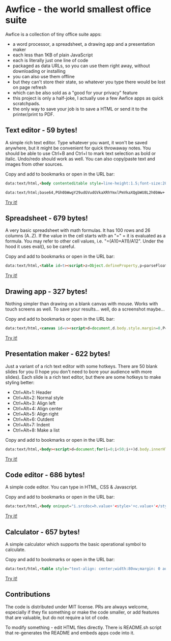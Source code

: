 # Awfice - the world smallest office suite

Awfice is a collection of tiny office suite apps:

* a word processor, a spreadsheet, a drawing app and a presentation maker
* each less than 1KB of plain JavaScript
* each is literally just one line of code
* packaged as data URLs, so you can use them right away, without downloading or installing
* you can also use them offline
* but they can't store their state, so whatever you type there would be lost on page refresh
* which can be also sold as a "good for your privacy" feature
* this project is only a half-joke, I actually use a few Awfice apps as quick scratchpads.
* the only way to save your job is to save a HTML or send it to the printer/print to PDF.

## Text editor - 59 bytes!

A simple rich text editor. Type whatever you want, it won't be saved anywhere, but it might be convenient for quick throwaway notes. You should be able to use Ctrl+B and Ctrl+I to mark text selection as bold or italic. Undo/redo should work as well. You can also copy/paste text and images from other sources.

Copy and add to bookmarks or open in the URL bar:

```html
data:text/html,<body contenteditable style=line-height:1.5;font-size:20px>
```

```html
data:text/html;base64,PGh0bWwgY29udGVudGVkaXRhYmxlPmVkaXQgbWU8L2h0bWw+
```

[Try it!](https://htmlpreview.github.io/?https://github.com/zserge/awfice/blob/main/edit.html)

## Spreadsheet - 679 bytes!

A very basic spreadsheet with math formulas. It has 100 rows and 26 columns (A..Z). If the value in the cell starts with an "=" = it is evaluated as a formula. You may refer to other cell values, i.e. "=(A10+A11)/A12". Under the hood it uses eval(), so be careful.

Copy and add to bookmarks or open in the URL bar:

```html
data:text/html,<table id=t><script>z=Object.defineProperty,p=parseFloat;for(I=[],D={},C={},q=_=>I.forEach(e=>{try{e.value=D[e.id]}catch(e){}}),i=0;i<101;i++)for(r=t.insertRow(-1),j=0;j<27;j++)c=String.fromCharCode(65+j-1),d=r.insertCell(-1),d.innerHTML=i?j?"":i:c,i*j&&I.push(d.appendChild((f=>(f.id=c+i,f.onfocus=e=>f.value=C[f.id]||"",f.onblur=e=>{C[f.id]=f.value,q()},get=_=>{v=C[f.id]||"";if("="!=v.charAt(0))return isNaN(p(v))?v:p(v);with(D)return eval(v.slice(1))},a={get},z(D,f.id,a),z(D,f.id.toLowerCase(),a),f))(document.createElement`input`)))</script><style>#t{border-collapse:collapse}td{border:1px solid gray;text-align:right}input{border:none;width:4rem;text-align:center}</style>
```

[Try it!](https://htmlpreview.github.io/?https://github.com/zserge/awfice/blob/main/calc.html)

## Drawing app - 327 bytes!

Nothing simpler than drawing on a blank canvas with mouse. Works with touch screens as well. To save your results... well, do a screenshot maybe...

Copy and add to bookmarks or open in the URL bar:

```html
data:text/html,<canvas id=v><script>d=document,d.body.style.margin=0,P="onpointer",c=v.getContext`2d`,v.width=innerWidth,v.height=innerHeight,c.lineWidth=2,f=0,d[P+"down"]=e=>{f=e.pointerId+1;e.preventDefault();c.beginPath();c.moveTo(e.x,e.y)};d[P+"move"]=e=>{f==e.pointerId+1&&c.lineTo(e.x,e.y);c.stroke()},d[P+"up"]=_=>f=0</script></canvas>
```

[Try it!](https://htmlpreview.github.io/?https://github.com/zserge/awfice/blob/main/draw.html)

## Presentation maker - 622 bytes!

Just a variant of a rich text editor with some hotkeys. There are 50 blank slides for you (I hope you don't need to bore your audience with more slides). Each slide is a rich text editor, but there are some hotkeys to make styling better:

* Ctrl+Alt+1: Header
* Ctrl+Alt+2: Normal style
* Ctrl+Alt+3: Align left
* Ctrl+Alt+4: Align center
* Ctrl+Alt+5: Align right
* Ctrl+Alt+6: Outdent
* Ctrl+Alt+7: Indent
* Ctrl+Alt+8: Make a list

Copy and add to bookmarks or open in the URL bar:

```html
data:text/html,<body><script>d=document;for(i=0;i<50;i++)d.body.innerHTML+='<div style="position:relative;width:90%;padding-top:60%;margin:5%;border:1px solid silver;page-break-after:always"><div contenteditable style=outline:none;position:absolute;right:10%;bottom:10%;left:10%;top:10%;font-size:5vmin>';d.querySelectorAll("div>div").forEach(e=>e.onkeydown=e=>{n=e.ctrlKey&&e.altKey&&e.keyCode-49,f="formatBlock",j="justify",x=[f,f,j+"Left",j+"Center",j+"Right","outdent","indent","insertUnorderedList"][n],y=["<h1>","<div>"][n],x&&d.execCommand(x,!1,y)})</script><style>@page{size:6in 8in landscape}@media print{*{border:0 !important}}
```

[Try it!](https://htmlpreview.github.io/?https://github.com/zserge/awfice/blob/main/beam.html)

## Code editor -      686 bytes!

A simple code editor. You can type in HTML, CSS & Javascript.

Copy and add to bookmarks or open in the URL bar:

```html
data:text/html,<body oninput="i.srcdoc=h.value+'<style>'+c.value+'</style><script>'+j.value+'</script>'"><style>textarea,iframe{width:100%;height:50%;}body{margin:0;}textarea{width: 33.33%;font-size:18px;padding:0.5em}</style><textarea placeholder="HTML" id="h"></textarea><textarea placeholder="CSS" id="c"></textarea><textarea placeholder="JS" id="j"></textarea><iframe id="i"></iframe><script>document.querySelectorAll("textarea").forEach((t)=>t.addEventListener("keydown",function(t){var e,s;"Tab"==t.key&&(t.preventDefault(),e=this.selectionStart,s=this.selectionEnd,this.value=this.value.substring(0,e)+"  "+this.value.substring(s),this.selectionStart=this.selectionEnd=e+1)}))</script></body>
```

[Try it!](https://htmlpreview.github.io/?https://github.com/zserge/awfice/blob/main/code.html)

## Calculator -      657 bytes!

A simple calculator which supports the basic operational symbol to calculate.

Copy and add to bookmarks or open in the URL bar:

```html
data:text/html,<table style="text-align: center;width:80vw;margin: 0 auto;"><tbody><tr><td colspan="4"><textarea></textarea></td></tr></tbody><script>let d=document;let tbl=d.querySelector('tbody');let z=d.querySelector('textarea');let oc=(x)=>z.value+=x;let cl=()=>z.value='';let re=()=>{try{z.value=eval(z.value);}catch(error){cl();}};[[1,2,3,'+'],[4,5,6,'-'],[7,8,9,'*'],['C',0,'=','/']].forEach((a)=>{let r=d.createElement('tr');r.style.lineHeight='64px';tbl.appendChild(r);a.forEach((b)=>{let tb=d.createElement('tb');tb.innerText=b;tb.style.padding='16px';tb.style.border='1px solid';r.appendChild(tb);tb.onclick=b==='='?re:b==='C'?cl:()=>oc(b);})})</script></table>
```

[Try it!](https://htmlpreview.github.io/?https://github.com/zserge/awfice/blob/main/calculator.html)

## Contributions

The code is distributed under MIT license. PRs are always welcome, especially if they fix something or make the code smaller, or add features that are valuable, but do not require a lot of code.

To modify something - edit HTML files directly. There is README.sh script that re-generates the README and embeds apps code into it.
